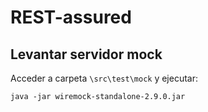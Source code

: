 # REST-assured

## Levantar servidor mock
Acceder a carpeta `\src\test\mock` y ejecutar:
```shel
java -jar wiremock-standalone-2.9.0.jar
```
